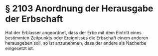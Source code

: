 # § 2103 Anordnung der Herausgabe der Erbschaft
Hat der Erblasser angeordnet, dass der Erbe mit dem Eintritt eines bestimmten Zeitpunkts oder Ereignisses die Erbschaft einem anderen herausgeben soll, so ist anzunehmen, dass der andere als Nacherbe eingesetzt ist.
